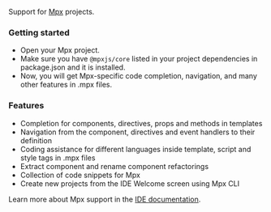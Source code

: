 Support for <a href="https://mpxjs.cn">Mpx</a> projects.

<h3>Getting started</h3>

<ul>
      <li>Open your Mpx project.</li>
      <li>Make sure you have <code>@mpxjs/core</code> listed in your project dependencies in package.json and it is installed.</li>
      <li>Now, you will get Mpx-specific code completion, navigation, and many other features in .mpx files.</li>
</ul>

<h3>Features</h3>

<ul>
      <li>Completion for components, directives, props and methods in templates</li>
      <li>Navigation from the component, directives and event handlers to their definition</li>
      <li>Coding assistance for different languages inside template, script and style tags in .mpx files</li>
      <li>Extract component and rename component refactorings</li>
      <li>Collection of code snippets for Mpx</li>
      <li>Create new projects from the IDE Welcome screen using Mpx CLI</li>
</ul>


Learn more about Mpx support in the <a href="https://mpxjs.cn">IDE documentation</a>.
  